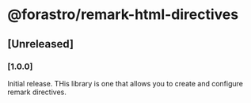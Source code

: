 # @forastro/remark-html-directives

## [Unreleased]

### [1.0.0]

 Initial release. THis library is one that allows you to create and configure
 remark directives.
